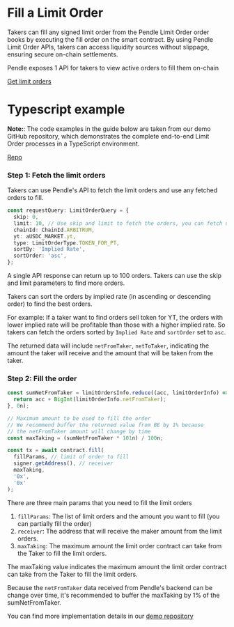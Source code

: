 # Fill a Limit Order

Takers can fill any signed limit order from the Pendle Limit Order order books by executing the fill order on the smart contract. By using Pendle Limit Order APIs, takers can access liquidity sources without slippage, ensuring secure on-chain settlements.

Pendle exposes 1 API for takers to view active orders to fill them on-chain

[Get limit orders](https://api-v2.pendle.finance/limit-order/docs#/Taker/TakersController_generateLimitOrderData)

# Typescript example

**Note:**: The code examples in the guide below are taken from our demo GitHub repository, which demonstrates the complete end-to-end Limit Order processes in a TypeScript environment.

[Repo](https://github.com/pendle-finance/pendle-examples-public/tree/main/limit-order-api-demo)

### Step 1: Fetch the limit orders

Takers can use Pendle's API to fetch the limit orders and use any fetched orders to fill.

```ts
const requestQuery: LimitOrderQuery = {
  skip: 0,
  limit: 10, // Use skip and limit to fetch the orders, you can fetch upto 100 orders at a request
  chainId: ChainId.ARBITRUM,
  yt: aUSDC_MARKET.yt,
  type: LimitOrderType.TOKEN_FOR_PT,
  sortBy: 'Implied Rate',
  sortOrder: 'asc',
};
```

A single API response can return up to 100 orders. Takers can use the skip and limit parameters to find more orders.

Takers can sort the orders by implied rate (in ascending or descending order) to find the best orders.

For example: If a taker want to find orders sell token for YT, the orders with lower implied rate will be profitable than those with a higher implied rate. So takers can fetch the orders sorted by `Implied Rate` and `sortOrder` set to `asc`.

The returned data will include `netFromTaker`, `netToTaker`, indicating the amount the taker will receive and the amount that will be taken from the taker.

### Step 2: Fill the order

```ts
const sumNetFromTaker = limitOrdersInfo.reduce((acc, limitOrderInfo) => {
  return acc + BigInt(limitOrderInfo.netFromTaker);
}, 0n);

// Maximum amount to be used to fill the order
// We recommend buffer the returned value from BE by 1% because
// the netFromTaker amount will change by time
const maxTaking = (sumNetFromTaker * 101n) / 100n;

const tx = await contract.fill(
  fillParams, // limit of order to fill
  signer.getAddress(), // receiver
  maxTaking,
  '0x',
  '0x'
);
```

There are three main params that you need to fill the limit orders
1. `fillParams`: The list of limit orders and the amount you want to fill (you can partially fill the order)
2. `receiver`: The address that will receive the maker amount from the limit orders.
3. `maxTaking`: The maximum amount the limit order contract can take from the Taker to fill the limit orders.

The maxTaking value indicates the maximum amount the limit order contract can take from the Taker to fill the limit orders.

Because the `netFromTaker` data received from Pendle's backend can be change over time, it's recommended to buffer the maxTaking by 1% of the sumNetFromTaker.

You can find more implementation details in our [demo repository](https://github.com/pendle-finance/pendle-examples-public/tree/main/limit-order-api-demo)
